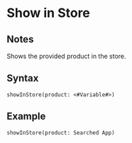 # Show in Store
## Notes
Shows the provided product in the store.
## Syntax
```
showInStore(product: <#Variable#>)
```
## Example
```
showInStore(product: Searched App)
```
